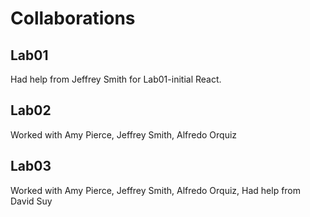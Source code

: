 # Collaborations

## Lab01
Had help from Jeffrey Smith for Lab01-initial React.

## Lab02
Worked with Amy Pierce, Jeffrey Smith, Alfredo Orquiz

## Lab03
Worked with Amy Pierce, Jeffrey Smith, Alfredo Orquiz, Had  help from David Suy